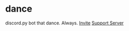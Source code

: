 # dance
discord.py bot that dance. Always.
[Invite]( https://github.com/ssebastianoo/dance
)
[Support Server](https://discord.gg/w8cbssP)
